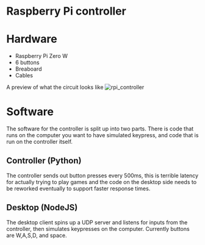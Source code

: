 # Raspberry Pi controller

# Hardware
 - Raspberry Pi Zero W
 - 6 buttons
 - Breaboard
 - Cables

A preview of what the circuit looks like
![rpi_controller](https://user-images.githubusercontent.com/17506744/116475899-eccccb00-a826-11eb-99be-1b124e40cdab.jpg)

# Software
The software for the controller is split up into two parts. There is code that runs on the computer you want to have simulated keypress, and code that is run on the controller itself.
## Controller (Python)
The controller sends out button presses every 500ms, this is terrible latency for actually trying to play games and the code on the desktop side needs to be reworked eventually to support faster response times.

## Desktop (NodeJS)
The desktop client spins up a UDP server and listens for inputs from the controller, then simulates keypresses on the computer. Currently buttons are W,A,S,D, and space.
